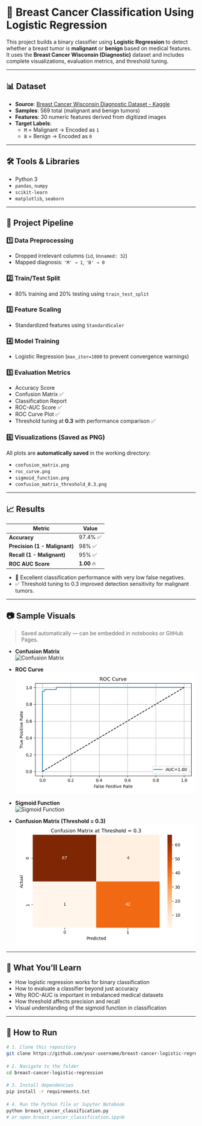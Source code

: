 # 🔬 Breast Cancer Classification Using Logistic Regression

This project builds a binary classifier using **Logistic Regression** to detect whether a breast tumor is **malignant** or **benign** based on medical features. It uses the **Breast Cancer Wisconsin (Diagnostic)** dataset and includes complete visualizations, evaluation metrics, and threshold tuning.

---

## 📊 Dataset

- **Source**: [Breast Cancer Wisconsin Diagnostic Dataset - Kaggle](https://www.kaggle.com/datasets/uciml/breast-cancer-wisconsin-data)
- **Samples**: 569 total (malignant and benign tumors)
- **Features**: 30 numeric features derived from digitized images
- **Target Labels**:
  - `M` = Malignant → Encoded as `1`
  - `B` = Benign → Encoded as `0`

---

## 🛠️ Tools & Libraries

- Python 3
- `pandas`, `numpy`
- `scikit-learn`
- `matplotlib`, `seaborn`

---

## 🚀 Project Pipeline

### 1️⃣ Data Preprocessing
- Dropped irrelevant columns (`id`, `Unnamed: 32`)
- Mapped diagnosis: `'M' → 1`, `'B' → 0`

### 2️⃣ Train/Test Split
- 80% training and 20% testing using `train_test_split`

### 3️⃣ Feature Scaling
- Standardized features using `StandardScaler`

### 4️⃣ Model Training
- Logistic Regression (`max_iter=1000` to prevent convergence warnings)

### 5️⃣ Evaluation Metrics
- Accuracy Score
- Confusion Matrix ✅
- Classification Report
- ROC-AUC Score ✅
- ROC Curve Plot ✅
- Threshold tuning at **0.3** with performance comparison ✅

### 6️⃣ Visualizations (Saved as PNG)
All plots are **automatically saved** in the working directory:
- `confusion_matrix.png`
- `roc_curve.png`
- `sigmoid_function.png`
- `confusion_matrix_threshold_0.3.png`

---

## 📈 Results

| Metric                | Value        |
|------------------------|--------------|
| **Accuracy**           | 97.4% ✅      |
| **Precision (1 - Malignant)** | 98% ✅ |
| **Recall (1 - Malignant)**    | 95% ✅ |
| **ROC AUC Score**      | **1.00** 🔥   |

- 🧠 Excellent classification performance with very low false negatives.
- ✅ Threshold tuning to 0.3 improved detection sensitivity for malignant tumors.

---

## 📷 Sample Visuals

> Saved automatically — can be embedded in notebooks or GitHub Pages.

- **Confusion Matrix**  
  ![Confusion Matrix](confusion_matrix.png)

- **ROC Curve**  
  ![ROC Curve](roc_curve.png)

- **Sigmoid Function**  
  ![Sigmoid Function](sigmoid_function.png)

- **Confusion Matrix (Threshold = 0.3)**  
  ![Threshold 0.3](confusion_matrix_threshold_0.3.png)

---

## 🧠 What You’ll Learn

- How logistic regression works for binary classification
- How to evaluate a classifier beyond just accuracy
- Why ROC-AUC is important in imbalanced medical datasets
- How threshold affects precision and recall
- Visual understanding of the sigmoid function in classification

---

## 🧪 How to Run

```bash
# 1. Clone this repository
git clone https://github.com/your-username/breast-cancer-logistic-regression.git

# 2. Navigate to the folder
cd breast-cancer-logistic-regression

# 3. Install dependencies
pip install -r requirements.txt

# 4. Run the Python file or Jupyter Notebook
python breast_cancer_classification.py
# or open breast_cancer_classification.ipynb
